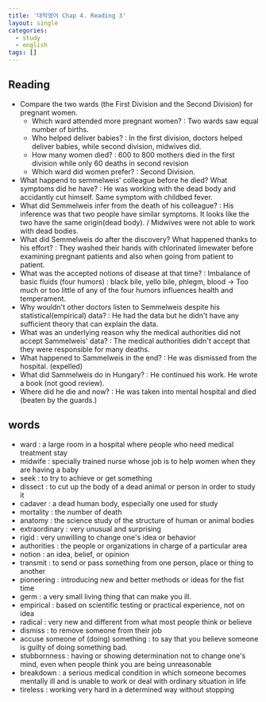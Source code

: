 ```yaml
---
title: '대학영어 Chap 4. Reading 3'
layout: single
categories:
  - study
  - english
tags: []
---
```


## Reading

- Compare the two wards (the First Division and the Second Division) for pregnant women.
  - Which ward attended more pregnant women? : Two wards saw equal number of births.
  - Who helped deliver babies? : In the first division, doctors helped deliver babies, while second division, midwives did.
  - How many women died? : 600 to 800 mothers died in the first division while only 60 deaths in second revision
  - Which ward did women prefer? : Second Division.
- What happend to semmelweis' colleague before he died? What symptoms did he have? : He was working with the dead body and accidantly cut himself. Same symptom with childbed fever.
- What did Semmelweis infer from the death of his colleague? : His inference was that two people have similar symptoms. It looks like the two have the same origin(dead body). / Midwives were not able to work with dead bodies.
- What did Semmelweis do after the discovery? What happened thanks to his effort? : They washed their hands with chlorinated limewater before examining pregnant patients and also when going from patient to patient. 
- What was the accepted notions of disease at that time? : Imbalance of basic fluids (four humors) : black bile, yello bile, phlegm, blood -> Too much or too little of any of the four humors influences health and temperament.
- Why wouldn't other doctors listen to Semmelweis despite his statistical(empirical) data? : He had the data but he didn't have any sufficient theory that can explain the data.
- What was an underlying reason why the medical authorities did not accept Sammelweis' data? : The medical authorities didn't accept that they were responsible for many deaths.
- What happened to Sammelweis in the end? : He was dismissed from the hospital. (expelled)
- What did Sammelweis do in Hungary? : He continued his work. He wrote a book (not good review).
- Where did he die and now? : He was taken into mental hospital and died (beaten by the guards.)

## words
- ward : a large room in a hospital where people who need medical treatment stay
- midwife : specially trained nurse whose job is to help women when they are having a baby
- seek : to try to achieve or get something
- dissect : to cut up the body of a dead animal or person in order to study it
- cadaver : a dead human body, especially one used for study
- mortality : the number of death
- anatomy : the science study of the structure of human or animal bodies
- extraordinary : very unusual and surprising
- rigid : very unwilling to change one's idea or behavior
- authorities : the people or organizations in charge of a particular area
- notion : an idea, belief, or opinion
- transmit : to send or pass something from one person, place or thing to another
- pioneering : introducing new and better methods or ideas for the fist time
- germ : a very small living thing that can make you ill.
- empirical : based on scientific testing or practical experience, not on idea
- radical : very new and different from what most people think or believe
- dismiss : to remove someone from their job
- accuse someone of (doing) something : to say that you believe someone is guilty of doing something bad.
- stubbornness : having or showing determination not to change one's mind, even when people think you are being unreasonable
- breakdown : a serious medical condition in which someone becomes mentally ill and is unable to work or deal with ordinary situation in life
- tireless : working very hard in a determined way without stopping 
